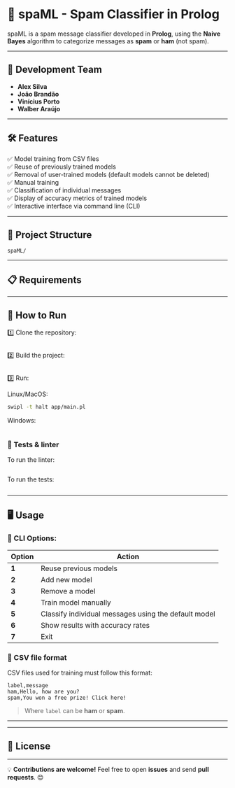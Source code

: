 # 🚀 spaML - Spam Classifier in Prolog

spaML is a spam message classifier developed in **Prolog**, using the **Naive Bayes** algorithm to categorize messages as **spam** or **ham** (not spam).

---

## 📌 Development Team
- **Alex Silva**
- **João Brandão**
- **Vinícius Porto**
- **Walber Araújo**

---

## 🛠️ Features
✅ Model training from CSV files  
✅ Reuse of previously trained models  
✅ Removal of user-trained models (default models cannot be deleted)  
✅ Manual training  
✅ Classification of individual messages  
✅ Display of accuracy metrics of trained models  
✅ Interactive interface via command line (CLI)  

---

## 📁 Project Structure

```
spaML/
```

---

## 📋 Requirements

---

## 🚀 How to Run

1️⃣ Clone the repository:
```sh

```

2️⃣ Build the project:
```sh

```

3️⃣ Run:

Linux/MacOS:

```sh
swipl -t halt app/main.pl
```

Windows:

```sh

```


### 🧪 Tests & linter

To run the linter:
```sh

```

To run the tests:
```sh

```

---

## 🖥️ Usage

### 📌 CLI Options:
| Option | Action |
|---------|--------|
| **1** | Reuse previous models |
| **2** | Add new model |
| **3** | Remove a model |
| **4** | Train model manually |
| **5** | Classify individual messages using the default model |
| **6** | Show results with accuracy rates |
| **7** | Exit |

### 📂 CSV file format
CSV files used for training must follow this format:
```
label,message
ham,Hello, how are you?
spam,You won a free prize! Click here!
```
> Where `label` can be **ham** or **spam**.

---

---

## 📜 License


---

💡 **Contributions are welcome!** Feel free to open **issues** and send **pull requests**. 😊
